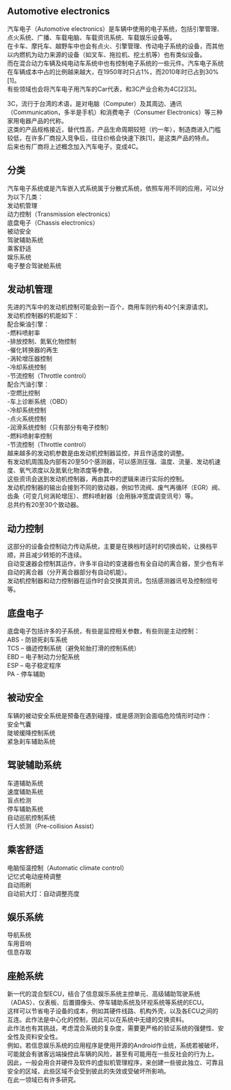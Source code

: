 ## Automotive electronics  
汽车电子（Automotive electronics）是车辆中使用的电子系统，包括引擎管理、点火系统、广播、车载电脑、车载资讯系统、车载娱乐设备等。  
在卡车、摩托车、越野车中也会有点火、引擎管理、传动电子系统的设备，而其他以内燃机为动力来源的设备（如叉车、拖拉机、挖土机等）也有类似设备。  
而在混合动力车辆及纯电动车系统中也有控制电子系统的一些元件。汽车电子系统在车辆成本中占的比例越来越大，在1950年时只占1%，而2010年时已占到30%[1]。  
有些领域也会将汽车电子用汽车的Car代表，和3C产业合称为4C[2][3]。  
  
3C，流行于台湾的术语，是对电脑（Computer）及其周边、通讯（Communication，多半是手机）和消费电子（Consumer Electronics）等三种家用电器产品的代称。  
这类的产品规格接近，替代性高，产品生命周期较短（约一年），制造商进入门槛较低，在许多厂商投入竞争后，往往价格会快速下跌[1]，是这类产品的特点。  
后来也有厂商将上述概念加入汽车电子，变成4C。  
  
## 分类  
汽车电子系统或是汽车嵌入式系统属于分散式系统，依照车用不同的应用，可以分为以下几类：  
发动机管理  
动力控制（Transmission electronics）  
底盘电子（Chassis electronics）  
被动安全  
驾驶辅助系统  
乘客舒适  
娱乐系统  
电子整合驾驶舱系统  
  
## 发动机管理  
先进的汽车中的发动机控制可能会到一百个，商用车则约有40个[来源请求]。  
发动机控制器的机能如下：  
配合柴油引擎：  
-燃料喷射率  
-排放控制、氮氧化物控制  
-催化转换器的再生  
-涡轮增压器控制  
-冷却系统控制  
-节流控制（Throttle control）  
配合汽油引擎：   
-空燃比控制  
-车上诊断系统（OBD）  
-冷却系统控制  
-点火系统控制  
-润滑系统控制（只有部分有电子控制）  
-燃料喷射率控制  
-节流控制（Throttle control）  
越来越多的发动机参数是由发动机控制器监控，并且作适度的调整。  
有发动机周围及内部有20至50个感测器，可以感测压强、温度、流量、发动机速度、氧气浓度以及氮氧化物浓度等参数，  
这些资讯会送到发动机控制器，再由其中的逻辑来进行实际的控制。  
发动机控制器的输出会接到不同的致动器，例如节流阀、废气再循环（EGR）阀、齿条（可变几何涡轮增压）、燃料喷射器（会用脉冲宽度调变讯号）等。  
总共约有20至30个致动器。  
  
## 动力控制  
这部分的设备会控制动力传动系统，主要是在换档时适时的切换齿轮，让换档平顺，并且减少转矩的不连续。  
自动变速器会控制其运作，许多半自动的变速器也有全自动的离合器，至少也有半自动的离合器（分开离合器部分有自动机能）。  
发动机控制器和动力控制器在运作时会交换其资讯，包括感测器讯号及控制信号等。  
  
## 底盘电子  
底盘电子包括许多的子系统，有些是监控相关参数，有些则是主动控制：  
ABS - 防锁死刹车系统  
TCS – 循迹控制系统（避免轮胎打滑的控制系统）  
EBD – 电子制动力分配系统  
ESP – 电子稳定程序  
PA - 停车辅助  
  
## 被动安全  
车辆的被动安全系统是预备在遇到碰撞，或是感测到会面临危险情形时动作：  
安全气囊  
陡坡缓降控制系统  
紧急刹车辅助系统  
  
## 驾驶辅助系统  
车道辅助系统  
速度辅助系统  
盲点检测  
停车辅助系统  
自动巡航控制系统  
行人侦测（Pre-collision Assist）  
  
## 乘客舒适  
电脑恒温控制（Automatic climate control）  
记忆式电动座椅调整  
自动雨刷  
自动前大灯：自动调整亮度  
  
## 娱乐系统  
导航系统  
车用音响  
信息存取  
  
## 座舱系统  
新一代的混合型ECU，结合了信息娱乐系统主控单元、高级辅助驾驶系统（ADAS）、仪表板、后置摄像头、停车辅助系统及环视系统等系统的ECU。  
这样可以节省电子设备的成本，例如其硬件线路、机构外壳，以及各ECU之间的互连。此作法是中心化的控制，因此可以在系统中无缝的交换资料。  
此作法也有其挑战，考虑混合系统的复杂度，需要更严格的验证系统的强健性、安全性及资料安全性。  
例如，若信息娱乐系统的应用程序是使用开源的Android作业统，系统若被破坏，可能就会有骇客远端操控此车辆的风险，甚至有可能用在一些反社会的行为上。  
因此，一般会用合并硬件及软件的虚拟机管理程序，来创建一些彼此独立、可靠且安全的区域，此些区域不会受到彼此的失效或受破坏所影响。  
在此一领域已有许多研究。  

